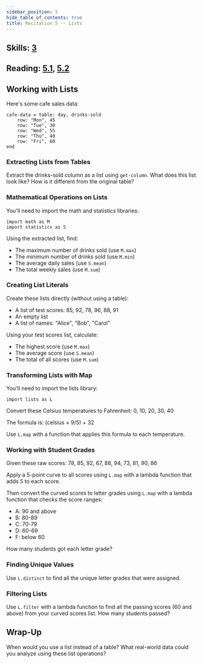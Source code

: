 ```yaml
---
sidebar_position: 5
hide_table_of_contents: true
title: Recitation 5 -- Lists
---
```


## Skills: [3](/skills/#(3))

## Reading: [5.1]({{DCIC_DOMAIN}}/tables-to-lists.html), [5.2]({{DCIC_DOMAIN}}/processing-lists.html)

## Working with Lists

Here's some cafe sales data:

```pyret
cafe-data = table: day, drinks-sold
    row: "Mon", 45
    row: "Tue", 30
    row: "Wed", 55
    row: "Thu", 40
    row: "Fri", 60
end
```

### Extracting Lists from Tables

Extract the drinks-sold column as a list using `get-column`. What does this list look like? How is it different from the original table?

### Mathematical Operations on Lists

You'll need to import the math and statistics libraries:
```pyret
import math as M
import statistics as S
```

Using the extracted list, find:
- The maximum number of drinks sold (use `M.max`)
- The minimum number of drinks sold (use `M.min`)
- The average daily sales (use `S.mean`)
- The total weekly sales (use `M.sum`)

### Creating List Literals

Create these lists directly (without using a table):
- A list of test scores: 85, 92, 78, 96, 88, 91
- An empty list
- A list of names: "Alice", "Bob", "Carol"

Using your test scores list, calculate:
- The highest score (use `M.max`)
- The average score (use `S.mean`)
- The total of all scores (use `M.sum`)

### Transforming Lists with Map

You'll need to import the lists library:
```pyret
import lists as L
```

Convert these Celsius temperatures to Fahrenheit: 0, 10, 20, 30, 40

The formula is: (celsius × 9/5) + 32

Use `L.map` with a function that applies this formula to each temperature.

### Working with Student Grades

Given these raw scores: 78, 85, 92, 67, 88, 94, 73, 81, 90, 86

Apply a 5-point curve to all scores using `L.map` with a lambda function that adds 5 to each score.

Then convert the curved scores to letter grades using `L.map` with a lambda function that checks the score ranges:
- A: 90 and above
- B: 80-89
- C: 70-79  
- D: 60-69
- F: below 60

How many students got each letter grade?

### Finding Unique Values

Use `L.distinct` to find all the unique letter grades that were assigned.

### Filtering Lists

Use `L.filter` with a lambda function to find all the passing scores (60 and above) from your curved scores list. How many students passed?

## Wrap-Up

When would you use a list instead of a table? What real-world data could you analyze using these list operations?